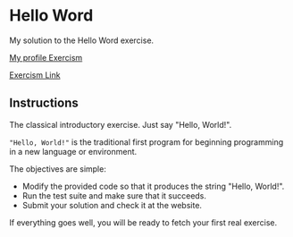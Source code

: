 # Hello Word

My solution to the Hello Word exercise.

[My profile Exercism](https://exercism.org/profiles/stefanilima)

[Exercism Link](https://exercism.org/tracks/csharp/exercises/hello-world)

## Instructions

The classical introductory exercise. Just say "Hello, World!".

`"Hello, World!"` is the traditional first program for beginning programming in a new language or environment.

The objectives are simple:

- Modify the provided code so that it produces the string "Hello, World!".
- Run the test suite and make sure that it succeeds.
- Submit your solution and check it at the website.

If everything goes well, you will be ready to fetch your first real exercise.